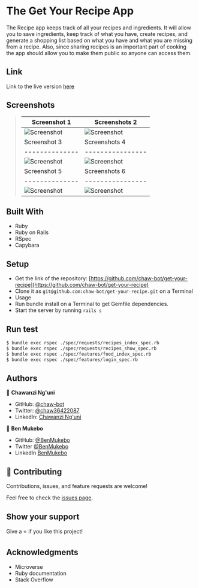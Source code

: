 # The Get Your Recipe App

The Recipe app keeps track of all your recipes and ingredients. It will allow you to save ingredients, keep track of what you have, create recipes, and generate a shopping list based on what you have and what you are missing from a recipe. Also, since sharing recipes is an important part of cooking the app should allow you to make them public so anyone can access them.

## Link
Link to the live version [here](https://glacial-castle-61996.herokuapp.com/)

## Screenshots

> |Screenshot 1|Screenshots 2|
> |--------------|----------------|
> |![Screenshot](./images/Screenshot1.png)|![Screenshot](./images/Screenshot2.png)|!
> |Screenshot 3|Screenshots 4|
> |--------------|----------------|
> |![Screenshot](./images/Screenshot3.png)|![Screenshot](./images/Screenshot4.png)|!
> |Screenshot 5|Screenshots 6|
> |--------------|----------------|
> |![Screenshot](./images/Screenshot5.png)|![Screenshot](./images/Screenshot6.png)|!

## Built With
- Ruby
- Ruby on Rails
- RSpec
- Capybara
  
## Setup
- Get the link of the repository: [https://github.com/chaw-bot/get-your-recipe](https://github.com/chaw-bot/get-your-recipe)
- Clone it as `git@github.com:chaw-bot/get-your-recipe.git` on a Terminal
- Usage
- Run bundle install on a Terminal to get Gemfile dependencies.
- Start the server by running `rails s`
  

## Run test

```bash
$ bundle exec rspec ./spec/requests/recipes_index_spec.rb
$ bundle exec rspec ./spec/requests/recipes_show_spec.rb
$ bundle exec rspec ./spec/features/food_index_spec.rb
$ bundle exec rspec ./spec/features/login_spec.rb
```


## Authors

👤 **Chawanzi Ng'uni**

- GitHub: [@chaw-bot](https://github.com/chaw-bot)
- Twitter: [@chaw36422087](https://twitter.com/chaw36422087)
- LinkedIn: [Chawanzi Ng'uni](https://www.linkedin.com/in/chawanzi-ng-uni-449328212/)

👤 **Ben Mukebo**

- GitHub: [@BenMukebo](https://github.com/BenMukebo)
- Twitter [@BenMukebo](https://twitter.com/BenMukebo)
- LinkedIn [BenMukebo](https://www.linkedin.com/in/kasongo-mukebo-ben-591720205/)

## 🤝 Contributing

Contributions, issues, and feature requests are welcome!

Feel free to check the [issues page](https://github.com/chaw-bot/get-your-recipe/issues).

## Show your support

Give a ⭐️ if you like this project!

## Acknowledgments
- Microverse
- Ruby documentation
- Stack Overflow

